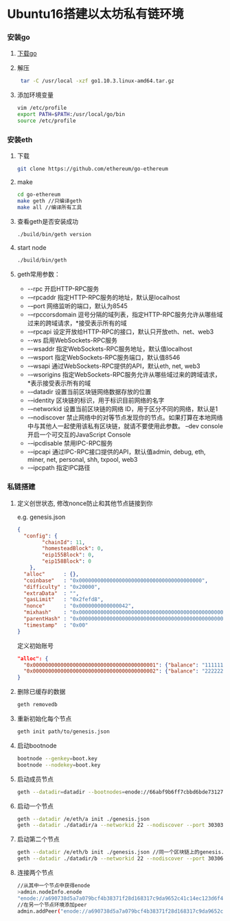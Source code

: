 # Ubuntu16搭建以太坊私有链环境

### 安装go

1. [下载go](https://dl.google.com/go/go1.10.3.linux-amd64.tar.gz)

2. 解压

   ``` bash
    tar -C /usr/local -xzf go1.10.3.linux-amd64.tar.gz
   ```

3. 添加环境变量

   ``` bash
   vim /etc/profile
   export PATH=$PATH:/usr/local/go/bin
   source /etc/profile
   ```


### 安装eth

1. 下载

   ``` bash
   git clone https://github.com/ethereum/go-ethereum
   ```

2. make

   ```bash
   cd go-ethereum
   make geth //只编译geth
   make all //编译所有工具
   ```

3. 查看geth是否安装成功

   ``` bash
   ./build/bin/geth version
   ```

4. start node

   ```bash
   ./build/bin/geth
   ```

5. geth常用参数：
   - --rpc 开启HTTP-RPC服务
   - -–rpcaddr 指定HTTP-RPC服务的地址，默认是localhost
   - -–port 网络监听的端口，默认为8545
   - -–rpccorsdomain 逗号分隔的域列表，指定HTTP-RPC服务允许从哪些域过来的跨域请求，*接受表示所有的域
   - -–rpcapi 设定开放给HTTP-RPC的接口，默认只开放eth、net、web3
   - --ws 启用WebSockets-RPC服务
   - –-wsaddr 指定WebSockets-RPC服务地址，默认值localhost
   - -–wsport 指定WebSockets-RPC服务端口，默认值8546
   - -–wsapi 通过WebSockets-RPC提供的API，默认eth, net, web3
   - -–wsorigins 指定WebSockets-RPC服务允许从哪些域过来的跨域请求，*表示接受表示所有的域
   - -–datadir 设置当前区块链网络数据存放的位置
   - -–identity 区块链的标识，用于标识目前网络的名字
   - -–networkid 设置当前区块链的网络 ID，用于区分不同的网络，默认是1
   - -–nodiscover 禁止网络中的对等节点发现你的节点。如果打算在本地网络中与其他人一起使用该私有区块链，就请不要使用此参数。 –dev console 开启一个可交互的JavaScript Console
   - -–ipcdisable 禁用IPC-RPC服务
   - -–ipcapi 通过IPC-RPC接口提供的API，默认值admin, debug, eth, miner, net, personal, shh, txpool, web3
   - -–ipcpath 指定IPC路径

### 私链搭建

1. 定义创世状态, 修改nonce防止和其他节点链接到你

   e.g. genesis.json

   ``` json
   {
     "config": {
           "chainId": 11,
           "homesteadBlock": 0,
           "eip155Block": 0,
           "eip158Block": 0
       },
     "alloc"      : {},
     "coinbase"   : "0x0000000000000000000000000000000000000000",
     "difficulty" : "0x20000",
     "extraData"  : "",
     "gasLimit"   : "0x2fefd8",
     "nonce"      : "0x0000000000000042",
     "mixhash"    : "0x0000000000000000000000000000000000000000000000000000000000000000",
     "parentHash" : "0x0000000000000000000000000000000000000000000000000000000000000000",
     "timestamp"  : "0x00"
   }
   ```

   定义初始账号

   ``` json
   "alloc": {
     "0x0000000000000000000000000000000000000001": {"balance": "111111111"},
     "0x0000000000000000000000000000000000000002": {"balance": "222222222"}
   }
   ```

2. 删除已缓存的数据

   ``` bash
   geth removedb
   ```

3. 重新初始化每个节点

   ``` bash
   geth init path/to/genesis.json
   ```

4. 启动bootnode

   ```bash
   bootnode --genkey=boot.key
   bootnode --nodekey=boot.key
   ```

5. 启动成员节点

   ```bash
   geth --datadir=datadir --bootnodes=enode://66abf9b6ff7cbbd6bde7312752dabd43cbaccd75a6af4e2560bc210817d032fd333189e4eb95b69a4beda2c304626d9509ef01662780c162c6ea5da7a22637c8@192.168.235.130:30301
   ```

6. 启动一个节点

   ```bash
   geth --datadir /e/eth/a init ./genesis.json
   geth --datadir ./datadir/a --networkid 22 --nodiscover --port 30303 --c --rpcport 8545 --rpcaddr 0.0.0.0 --ipcdisable console
   ```

7. 启动第二个节点

   ```bash
   geth --datadir /e/eth/b init ./genesis.json //同一个区块链上的genesis.json必须一样
   geth --datadir ./datadir/b --networkid 22 --nodiscover --port 30306 --c --rpcport 8546 --rpcaddr 0.0.0.0 --ipcdisable console
   ```

8. 连接两个节点

   ```bash
   //从其中一个节点中获得enode
   >admin.nodeInfo.enode
   "enode://a690738d5a7a079bcf4b38371f28d168317c9da9652c41c14ec123d6f4f1b13d3153b72fbe158ad39fc92d95403c5e17b510d71dfdf47a6a3aad7a182c1cd999@[::]:30303?discport=0"
   //在另一个节点环境添加peer
   admin.addPeer("enode://a690738d5a7a079bcf4b38371f28d168317c9da9652c41c14ec123d6f4f1b13d3153b72fbe158ad39fc92d95403c5e17b510d71dfdf47a6a3aad7a182c1cd999@[::]:30303?discport=0")
   ```


